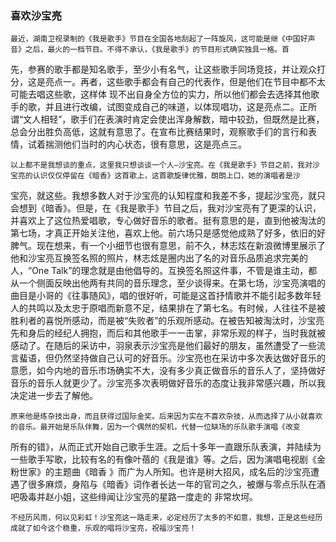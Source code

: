 ### 喜欢沙宝亮

    最近，湖南卫视录制的《我是歌手》节目在全国各地刮起了一阵旋风，这可能是继《中国好声音》之后，最火的一档节目。不得不承认，《我是歌手》的节目形式确实独具一格。首
先，参赛的歌手都是知名歌手，至少小有名气，让这些歌手同场竞技，并让观众打分，这是亮点一。再者，这些歌手都会有自己的代表作，但是他们在节目中都不太可能去唱这些歌，这样体
现不出自身全方位的实力，所以他们都会去选择其他歌手的歌，并且进行改编，试图变成自己的味道，以体现唱功，这是亮点二。正所谓“文人相轻”，歌手们在表演时肯定会使出浑身解数，暗中较劲，但既然是比赛，总会分出胜负高低，这就有意思了。在宣布比赛结果时，观察歌手们的言行和表情，试着揣测他们当时的内心状态，很有意思，这是亮点三。

    以上都不是我想谈的重点，这里我只想谈谈一个人—沙宝亮。在《我是歌手》节目之前，我对沙宝亮的认识仅仅停留在《暗香》这首歌上，这首歌旋律优雅，朗朗上口，她的演唱者是沙
宝亮，就这些。我想多数人对于沙宝亮的认知程度和我差不多，提起沙宝亮，就只会想到《暗香》。但是，在《我是歌手》节目之后，我对沙宝亮有了更深的认识，并喜欢上了这位热爱唱歌，专心做好音乐的歌者。挺有意思的是，直到他被淘汰的第七场，才真正开始关注他，喜欢上他。前六场只是感觉他成熟了好多，依旧的好脾气。现在想来，有一个小细节也很有意思，前不久，林志炫在新浪微博里展示了他和沙宝亮互换签名照的照片，林志炫是圈内出了名的对音乐品质追求完美的人，“One Talk”的理念就是由他倡导的。互换签名照这件事，不管是谁主动，都从一个侧面反映出他两有共同的音乐理念，至少谈得来。在第七场，沙宝亮演唱的曲目是小哥的《往事随风》，唱的很好听，可能是这首抒情歌并不能引起多数年轻人的共鸣以及太忠于原唱而新意不足，结果排在了第七名。有时候，人往往不是被胜利者的喜悦所感动，而是被“失败者”的乐观所感动。在被告知被淘汰时，沙宝亮先和身后的经纪人拥抱，而后和其他歌手一一击掌，非常乐观的样子，当时我就被感动了。在随后的采访中，羽泉表示沙宝亮是他们最好的朋友，虽然遭受了一些流言蜚语，但仍然坚持做自己认可的好音乐。沙宝亮也在采访中多次表达做好音乐的意愿，如今内地的音乐市场确实不大，没有多少真正做音乐的音乐人了，坚持做好音乐的音乐人就更少了。沙宝亮多次表明做好音乐的态度让我非常感兴趣，所以我决定进一步去了解他。

    原来他是练杂技出身，而且获得过国际金奖。后来因为实在不喜欢杂技，从而选择了从小就喜欢的音乐。最开始是乐队伴舞，因为一个偶然的契机，代替一位缺场的乐队歌手演唱《改变
所有的错》，从而正式开始自己歌手生涯。之后十多年一直跟乐队表演，并陆续为一些歌手写歌，比较有名的有像叶蓓的《我是谁》等。之后，因为演唱电视剧《金粉世家》的主题曲《暗香
》而广为人所知。也许是树大招风，成名后的沙宝亮遭遇了很多麻烦，身陷与《暗香》词作者长达一年的官司之久，被爆与零点乐队在酒吧吸毒并赵小姐，这些绯闻让沙宝亮的星路一度走的
非常坎坷。

    不经历风雨，何以见彩虹！沙宝亮这一路走来，必定经历了太多的不如意，我想，正是这些经历成就了如今这个稳重，乐观的唱将沙宝亮，祝福沙宝亮！